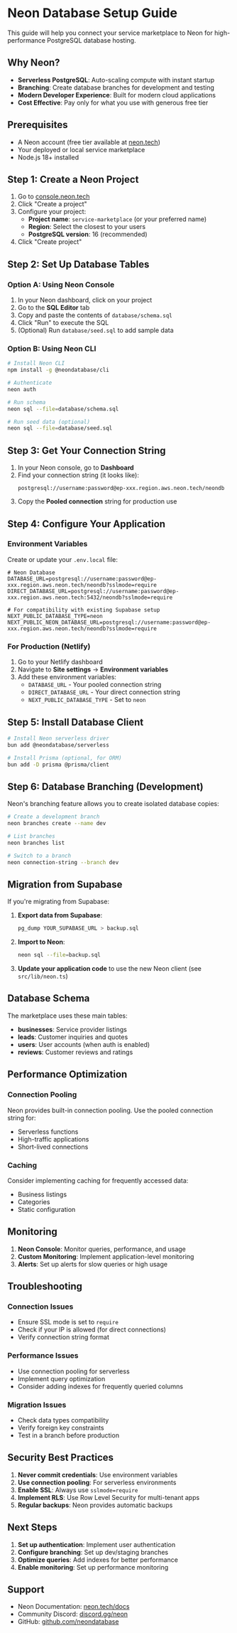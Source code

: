# Neon Database Setup Guide

This guide will help you connect your service marketplace to Neon for high-performance PostgreSQL database hosting.

## Why Neon?

- **Serverless PostgreSQL**: Auto-scaling compute with instant startup
- **Branching**: Create database branches for development and testing
- **Modern Developer Experience**: Built for modern cloud applications
- **Cost Effective**: Pay only for what you use with generous free tier

## Prerequisites

- A Neon account (free tier available at [neon.tech](https://neon.tech))
- Your deployed or local service marketplace
- Node.js 18+ installed

## Step 1: Create a Neon Project

1. Go to [console.neon.tech](https://console.neon.tech)
2. Click "Create a project"
3. Configure your project:
   - **Project name**: `service-marketplace` (or your preferred name)
   - **Region**: Select the closest to your users
   - **PostgreSQL version**: 16 (recommended)
4. Click "Create project"

## Step 2: Set Up Database Tables

### Option A: Using Neon Console

1. In your Neon dashboard, click on your project
2. Go to the **SQL Editor** tab
3. Copy and paste the contents of `database/schema.sql`
4. Click "Run" to execute the SQL
5. (Optional) Run `database/seed.sql` to add sample data

### Option B: Using Neon CLI

```bash
# Install Neon CLI
npm install -g @neondatabase/cli

# Authenticate
neon auth

# Run schema
neon sql --file=database/schema.sql

# Run seed data (optional)
neon sql --file=database/seed.sql
```

## Step 3: Get Your Connection String

1. In your Neon console, go to **Dashboard**
2. Find your connection string (it looks like):
   ```
   postgresql://username:password@ep-xxx.region.aws.neon.tech/neondb
   ```
3. Copy the **Pooled connection** string for production use

## Step 4: Configure Your Application

### Environment Variables

Create or update your `.env.local` file:

```env
# Neon Database
DATABASE_URL=postgresql://username:password@ep-xxx.region.aws.neon.tech/neondb?sslmode=require
DIRECT_DATABASE_URL=postgresql://username:password@ep-xxx.region.aws.neon.tech:5432/neondb?sslmode=require

# For compatibility with existing Supabase setup
NEXT_PUBLIC_DATABASE_TYPE=neon
NEXT_PUBLIC_NEON_DATABASE_URL=postgresql://username:password@ep-xxx.region.aws.neon.tech/neondb?sslmode=require
```

### For Production (Netlify)

1. Go to your Netlify dashboard
2. Navigate to **Site settings** → **Environment variables**
3. Add these environment variables:
   - `DATABASE_URL` - Your pooled connection string
   - `DIRECT_DATABASE_URL` - Your direct connection string
   - `NEXT_PUBLIC_DATABASE_TYPE` - Set to `neon`

## Step 5: Install Database Client

```bash
# Install Neon serverless driver
bun add @neondatabase/serverless

# Install Prisma (optional, for ORM)
bun add -D prisma @prisma/client
```

## Step 6: Database Branching (Development)

Neon's branching feature allows you to create isolated database copies:

```bash
# Create a development branch
neon branches create --name dev

# List branches
neon branches list

# Switch to a branch
neon connection-string --branch dev
```

## Migration from Supabase

If you're migrating from Supabase:

1. **Export data from Supabase**:
   ```bash
   pg_dump YOUR_SUPABASE_URL > backup.sql
   ```

2. **Import to Neon**:
   ```bash
   neon sql --file=backup.sql
   ```

3. **Update your application code** to use the new Neon client (see `src/lib/neon.ts`)

## Database Schema

The marketplace uses these main tables:

- **businesses**: Service provider listings
- **leads**: Customer inquiries and quotes
- **users**: User accounts (when auth is enabled)
- **reviews**: Customer reviews and ratings

## Performance Optimization

### Connection Pooling

Neon provides built-in connection pooling. Use the pooled connection string for:
- Serverless functions
- High-traffic applications
- Short-lived connections

### Caching

Consider implementing caching for frequently accessed data:
- Business listings
- Categories
- Static configuration

## Monitoring

1. **Neon Console**: Monitor queries, performance, and usage
2. **Custom Monitoring**: Implement application-level monitoring
3. **Alerts**: Set up alerts for slow queries or high usage

## Troubleshooting

### Connection Issues

- Ensure SSL mode is set to `require`
- Check if your IP is allowed (for direct connections)
- Verify connection string format

### Performance Issues

- Use connection pooling for serverless
- Implement query optimization
- Consider adding indexes for frequently queried columns

### Migration Issues

- Check data types compatibility
- Verify foreign key constraints
- Test in a branch before production

## Security Best Practices

1. **Never commit credentials**: Use environment variables
2. **Use connection pooling**: For serverless environments
3. **Enable SSL**: Always use `sslmode=require`
4. **Implement RLS**: Use Row Level Security for multi-tenant apps
5. **Regular backups**: Neon provides automatic backups

## Next Steps

1. **Set up authentication**: Implement user authentication
2. **Configure branching**: Set up dev/staging branches
3. **Optimize queries**: Add indexes for better performance
4. **Enable monitoring**: Set up performance monitoring

## Support

- Neon Documentation: [neon.tech/docs](https://neon.tech/docs)
- Community Discord: [discord.gg/neon](https://discord.gg/neon)
- GitHub: [github.com/neondatabase](https://github.com/neondatabase)

